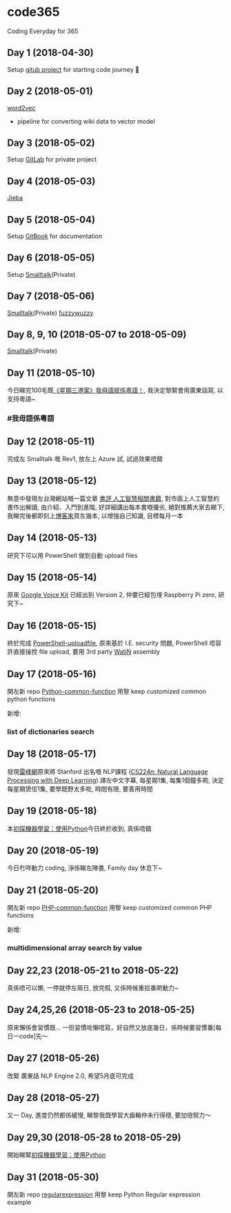 # code365

Coding Everyday for 365

## Day 1 (2018-04-30)

Setup [gitub project](https://github.com/giggslam/code365) for starting code journey 🏃

## Day 2 (2018-05-01)

[word2vec](https://github.com/giggslam/word2vec)

- pipeline for converting wiki data to vector model

## Day 3 (2018-05-02)

Setup [GitLab](https://www.gitlab.com) for private project

## Day 4 (2018-05-03)

[Jieba](https://github.com/giggslam/jieba)

## Day 5 (2018-05-04)

Setup [GitBook](https://www.gitbook.com) for documentation

## Day 6 (2018-05-05)

Setup [Smalltalk](https://gitlab.com/ryanlam/Smalltalk)(Private)

## Day 7 (2018-05-06)

[Smalltalk](https://gitlab.com/ryanlam/Smalltalk)(Private)
[fuzzywuzzy](https://github.com/giggslam/fuzzywuzzy)

## Day 8, 9, 10 (2018-05-07 to 2018-05-09)

[Smalltalk](https://gitlab.com/ryanlam/Smalltalk)(Private)

## Day 11 (2018-05-10)

今日睇完100毛既[《星期三港案》我母語就係粵語！](https://www.facebook.com/100most/videos/1590339141093727), 我決定黎緊會用廣東話寫, 以支持粵語~

### #我母語係粵語

## Day 12 (2018-05-11)

完成左 Smalltalk 嘅 Rev1, 放左上 Azure 試, 試過效果唔錯

## Day 13 (2018-05-12)

無意中發現左台灣網站嘅一篇文章 [書評 人工智慧相關書籍](https://episode.cc/read/cnchi/BookReview-AI), 對市面上人工智慧的書作出解讀, 由介紹、入門到進階, 好詳細講出每本書嘅優劣, 絕對推薦大家去睇下, 我睇完後都即刻上[博客來](https://www.books.com.tw)買左幾本, 以增強自己知識, 目標每月一本

## Day 14 (2018-05-13)

研究下可以用 PowerShell 做到自動 upload files

## Day 15 (2018-05-14)

原來 [Google Voice Kit](https://aiyprojects.withgoogle.com/voice/) 已經出到 Version 2, 仲要已經包埋 Raspberry Pi zero, 研究下~

## Day 16 (2018-05-15)

終於完成 [PowerShell-uploadfile](https://github.com/giggslam/PowerShell-uploadfile), 原來基於 I.E. security 問題, PowerShell 唔容許直接操控 file upload, 要用 3rd party [WatiN](https://sourceforge.net/projects/watin/) assembly

## Day 17 (2018-05-16)

開左新 repo [Python-common-function](https://github.com/giggslam/Python-common-function) 用黎 keep customized common python functions

新增:

### list of dictionaries search

## Day 18 (2018-05-17)

發現[雷峰網](http://www.mooc.ai/course/494)原來將 Stanford 出名嘅 NLP課程 ([CS224n: Natural Language Processing with Deep Learning](http://web.stanford.edu/class/cs224n/)) 譯左中文字幕, 每星期1集, 每集1個鐘多啲, 決定每星期煲佢1集, 要學既野太多啦, 時間有限, 要善用時間

## Day 19 (2018-05-18)

本[初探機器學習：使用Python](https://episode.cc/read/cnchi/BookReview-AI/3)今日終於收到, 真係唔錯

## Day 20 (2018-05-19)

今日冇咩動力 coding, 淨係睇左陣書, Family day 休息下~

## Day 21 (2018-05-20)

開左新 repo [PHP-common-function](https://github.com/giggslam/PHP-common-function) 用黎 keep customized common PHP functions

新增:

### multidimensional array search by value

## Day 22,23 (2018-05-21 to 2018-05-22)

真係唔可以懒, 一停就停左兩日, 放完假, 又係時候重拾番啲動力~

## Day 24,25,26  (2018-05-23 to 2018-05-25)

原來懶係會習慣既... 一但習慣咗懶唔寫，好自然又放底幾日，係時候要習慣番[每日一code]先～

## Day 27 (2018-05-26)

改緊 廣東話 NLP Engine 2.0, 希望5月底可完成

## Day 28 (2018-05-27)

又一 Day, 進度仍然都係緩慢, 睇黎我既學習大齒輪仲未行得穩, 要加倍努力～

## Day 29,30 (2018-05-28 to 2018-05-29)

開始睇緊[初探機器學習：使用Python](https://episode.cc/read/cnchi/BookReview-AI/3)

## Day 31 (2018-05-30)

開左新 repo [regularexpression](https://github.com/giggslam/regularexpression) 用黎 keep Python Regular expression example